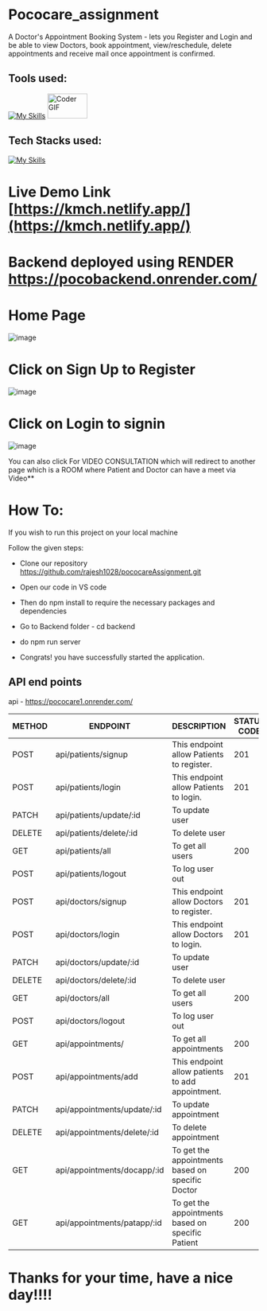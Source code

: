 # Pococare_assignment

A Doctor's Appointment Booking System - lets you Register and Login and be able to view Doctors, book appointment, view/reschedule, delete appointments and receive mail once appointment is confirmed.


## Tools used:
[![My Skills](https://skillicons.dev/icons?i=vercel,github)](https://skillicons.dev)
<img alt="Coder GIF" height=50 width=80 src="https://www.w3schools.com/whatis/img_npm.jpg" />


## Tech Stacks used:
[![My Skills](https://skillicons.dev/icons?i=js,nodejs,express,mongodb,html,css)](https://skillicons.dev)


# Live Demo Link [https://kmch.netlify.app/](https://kmch.netlify.app/)

# Backend deployed using RENDER https://pocobackend.onrender.com/

# Home Page
![image](https://github.com/rajesh1028/pococareAssignment/frontend/images/assets/indexpage.png)

# Click on Sign Up to Register
![image](https://github.com/rajesh1028/pococareAssignment/frontend/images/assets/indexpage.png)

# Click on Login to signin
![image](https://github.com/rajesh1028/pococareAssignment/frontend/images/assets/indexpage.png)


 You can also click For VIDEO CONSULTATION which will redirect to another page which is a ROOM where Patient and Doctor can have a meet via Video**


# How To:

If you wish to run this project on your local machine

Follow the given steps:

* Clone our repository https://github.com/rajesh1028/pococareAssignment.git

* Open our code in VS code

* Then do npm install to require the necessary packages and dependencies

* Go to Backend folder - cd backend

* do npm run server

* Congrats! you have successfully started the application.

## API end points

api - https://pococare1.onrender.com/


| METHOD | ENDPOINT | DESCRIPTION | STATUS CODE |
| --- | --- | --- | --- |
| POST | api/patients/signup | This endpoint allow Patients to register. | 201 |
| POST | api/patients/login | This endpoint allow Patients to login. | 201 |
| PATCH | api/patients/update/:id | To update user
| DELETE | api/patients/delete/:id | To delete user
| GET | api/patients/all | To get all users | 200
| POST | api/patients/logout | To log user out
| POST | api/doctors/signup | This endpoint allow Doctors to register. | 201 |
| POST | api/doctors/login | This endpoint allow Doctors to login. | 201 |
| PATCH | api/doctors/update/:id | To update user
| DELETE | api/doctors/delete/:id | To delete user
| GET | api/doctors/all | To get all users | 200
| POST | api/doctors/logout | To log user out
| GET | api/appointments/ | To get all appointments | 200
| POST | api/appointments/add | This endpoint allow patients to add appointment. | 201 |
| PATCH | api/appointments/update/:id | To update appointment
| DELETE | api/appointments/delete/:id | To delete appointment
| GET | api/appointments/docapp/:id | To get the appointments based on specific Doctor | 200
| GET | api/appointments/patapp/:id | To get the appointments based on specific Patient | 200




# Thanks for your time, have a nice day!!!!



